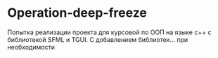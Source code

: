 # Operation-deep-freeze
Попытка реализации проекта для курсовой по ООП на языке с++ с библиотекой SFML и TGUI. С добавлением библиотек... при необходимости
